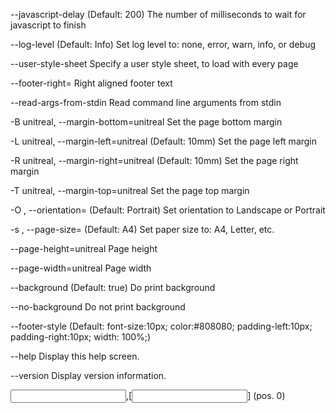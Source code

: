   --javascript-delay                                    (Default: 200) The
                                                        number of milliseconds
                                                        to wait for javascript
                                                        to finish

  --log-level                                           (Default: Info) Set log
                                                        level to: none, error,
                                                        warn, info, or debug

  --user-style-sheet                                    Specify a user style
                                                        sheet, to load with
                                                        every page

  --footer-right=<text>                                 Right aligned footer
                                                        text

  --read-args-from-stdin                                Read command line
                                                        arguments from stdin

  -B unitreal, --margin-bottom=unitreal                 Set the page bottom
                                                        margin

  -L unitreal, --margin-left=unitreal                   (Default: 10mm) Set the
                                                        page left margin

  -R unitreal, --margin-right=unitreal                  (Default: 10mm) Set the
                                                        page right margin

  -T unitreal, --margin-top=unitreal                    Set the page top margin

  -O <orientation>, --orientation=<orientation>         (Default: Portrait) Set
                                                        orientation to Landscape
                                                        or Portrait

  -s <Size>, --page-size=<Size>                         (Default: A4) Set paper
                                                        size to: A4, Letter,
                                                        etc.

  --page-height=unitreal                                Page height

  --page-width=unitreal                                 Page width

  --background                                          (Default: true) Do print
                                                        background

  --no-background                                       Do not print background

  --footer-style                                        (Default:
                                                        font-size:10px;
                                                        color:#808080;
                                                        padding-left:10px;
                                                        padding-right:10px;
                                                        width: 100%;)

  --help                                                Display this help
                                                        screen.

  --version                                             Display version
                                                        information.

  <input file>,[<input file>] <output file> (pos. 0)    